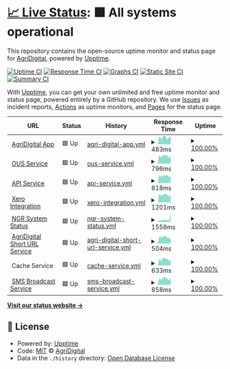 # [📈 Live Status](https://fullprofile.github.io/agridigital-status-monitor): <!--live status--> **🟩 All systems operational**

This repository contains the open-source uptime monitor and status page for [AgriDigital](https://app.agridigital.io), powered by [Upptime](https://github.com/upptime/upptime).

[![Uptime CI](https://github.com/fullprofile/agridigital-status-monitor/workflows/Uptime%20CI/badge.svg)](https://github.com/fullprofile/agridigital-status-monitor/actions?query=workflow%3A%22Uptime+CI%22)
[![Response Time CI](https://github.com/fullprofile/agridigital-status-monitor/workflows/Response%20Time%20CI/badge.svg)](https://github.com/fullprofile/agridigital-status-monitor/actions?query=workflow%3A%22Response+Time+CI%22)
[![Graphs CI](https://github.com/fullprofile/agridigital-status-monitor/workflows/Graphs%20CI/badge.svg)](https://github.com/fullprofile/agridigital-status-monitor/actions?query=workflow%3A%22Graphs+CI%22)
[![Static Site CI](https://github.com/fullprofile/agridigital-status-monitor/workflows/Static%20Site%20CI/badge.svg)](https://github.com/fullprofile/agridigital-status-monitor/actions?query=workflow%3A%22Static+Site+CI%22)
[![Summary CI](https://github.com/fullprofile/agridigital-status-monitor/workflows/Summary%20CI/badge.svg)](https://github.com/fullprofile/agridigital-status-monitor/actions?query=workflow%3A%22Summary+CI%22)

With [Upptime](https://upptime.js.org), you can get your own unlimited and free uptime monitor and status page, powered entirely by a GitHub repository. We use [Issues](https://github.com/fullprofile/agridigital-status-monitor/issues) as incident reports, [Actions](https://github.com/fullprofile/agridigital-status-monitor/actions) as uptime monitors, and [Pages](https://fullprofile.github.io/agridigital-status-monitor) for the status page.

<!--start: status pages-->
<!-- This summary is generated by Upptime (https://github.com/upptime/upptime) -->
<!-- Do not edit this manually, your changes will be overwritten -->
<!-- prettier-ignore -->
| URL | Status | History | Response Time | Uptime |
| --- | ------ | ------- | ------------- | ------ |
| <img alt="" src="https://icons.duckduckgo.com/ip3/app.agridigital.io.ico" height="13"> [AgriDigital App](https://app.agridigital.io/) | 🟩 Up | [agri-digital-app.yml](https://github.com/fullprofile/agridigital-status-monitor/commits/HEAD/history/agri-digital-app.yml) | <details><summary><img alt="Response time graph" src="./graphs/agri-digital-app/response-time-week.png" height="20"> 483ms</summary><br><a href="https://status.agridigital.io/history/agri-digital-app"><img alt="Response time 578" src="https://img.shields.io/endpoint?url=https%3A%2F%2Fraw.githubusercontent.com%2Ffullprofile%2Fagridigital-status-monitor%2FHEAD%2Fapi%2Fagri-digital-app%2Fresponse-time.json"></a><br><a href="https://status.agridigital.io/history/agri-digital-app"><img alt="24-hour response time 573" src="https://img.shields.io/endpoint?url=https%3A%2F%2Fraw.githubusercontent.com%2Ffullprofile%2Fagridigital-status-monitor%2FHEAD%2Fapi%2Fagri-digital-app%2Fresponse-time-day.json"></a><br><a href="https://status.agridigital.io/history/agri-digital-app"><img alt="7-day response time 483" src="https://img.shields.io/endpoint?url=https%3A%2F%2Fraw.githubusercontent.com%2Ffullprofile%2Fagridigital-status-monitor%2FHEAD%2Fapi%2Fagri-digital-app%2Fresponse-time-week.json"></a><br><a href="https://status.agridigital.io/history/agri-digital-app"><img alt="30-day response time 538" src="https://img.shields.io/endpoint?url=https%3A%2F%2Fraw.githubusercontent.com%2Ffullprofile%2Fagridigital-status-monitor%2FHEAD%2Fapi%2Fagri-digital-app%2Fresponse-time-month.json"></a><br><a href="https://status.agridigital.io/history/agri-digital-app"><img alt="1-year response time 579" src="https://img.shields.io/endpoint?url=https%3A%2F%2Fraw.githubusercontent.com%2Ffullprofile%2Fagridigital-status-monitor%2FHEAD%2Fapi%2Fagri-digital-app%2Fresponse-time-year.json"></a></details> | <details><summary><a href="https://status.agridigital.io/history/agri-digital-app">100.00%</a></summary><a href="https://status.agridigital.io/history/agri-digital-app"><img alt="All-time uptime 98.79%" src="https://img.shields.io/endpoint?url=https%3A%2F%2Fraw.githubusercontent.com%2Ffullprofile%2Fagridigital-status-monitor%2FHEAD%2Fapi%2Fagri-digital-app%2Fuptime.json"></a><br><a href="https://status.agridigital.io/history/agri-digital-app"><img alt="24-hour uptime 100.00%" src="https://img.shields.io/endpoint?url=https%3A%2F%2Fraw.githubusercontent.com%2Ffullprofile%2Fagridigital-status-monitor%2FHEAD%2Fapi%2Fagri-digital-app%2Fuptime-day.json"></a><br><a href="https://status.agridigital.io/history/agri-digital-app"><img alt="7-day uptime 100.00%" src="https://img.shields.io/endpoint?url=https%3A%2F%2Fraw.githubusercontent.com%2Ffullprofile%2Fagridigital-status-monitor%2FHEAD%2Fapi%2Fagri-digital-app%2Fuptime-week.json"></a><br><a href="https://status.agridigital.io/history/agri-digital-app"><img alt="30-day uptime 100.00%" src="https://img.shields.io/endpoint?url=https%3A%2F%2Fraw.githubusercontent.com%2Ffullprofile%2Fagridigital-status-monitor%2FHEAD%2Fapi%2Fagri-digital-app%2Fuptime-month.json"></a><br><a href="https://status.agridigital.io/history/agri-digital-app"><img alt="1-year uptime 98.40%" src="https://img.shields.io/endpoint?url=https%3A%2F%2Fraw.githubusercontent.com%2Ffullprofile%2Fagridigital-status-monitor%2FHEAD%2Fapi%2Fagri-digital-app%2Fuptime-year.json"></a></details>
| <img alt="" src="https://icons.duckduckgo.com/ip3/ous.agridigital.io.ico" height="13"> [OUS Service](https://ous.agridigital.io/api/_organisations/heartbeat) | 🟩 Up | [ous-service.yml](https://github.com/fullprofile/agridigital-status-monitor/commits/HEAD/history/ous-service.yml) | <details><summary><img alt="Response time graph" src="./graphs/ous-service/response-time-week.png" height="20"> 796ms</summary><br><a href="https://status.agridigital.io/history/ous-service"><img alt="Response time 842" src="https://img.shields.io/endpoint?url=https%3A%2F%2Fraw.githubusercontent.com%2Ffullprofile%2Fagridigital-status-monitor%2FHEAD%2Fapi%2Fous-service%2Fresponse-time.json"></a><br><a href="https://status.agridigital.io/history/ous-service"><img alt="24-hour response time 845" src="https://img.shields.io/endpoint?url=https%3A%2F%2Fraw.githubusercontent.com%2Ffullprofile%2Fagridigital-status-monitor%2FHEAD%2Fapi%2Fous-service%2Fresponse-time-day.json"></a><br><a href="https://status.agridigital.io/history/ous-service"><img alt="7-day response time 796" src="https://img.shields.io/endpoint?url=https%3A%2F%2Fraw.githubusercontent.com%2Ffullprofile%2Fagridigital-status-monitor%2FHEAD%2Fapi%2Fous-service%2Fresponse-time-week.json"></a><br><a href="https://status.agridigital.io/history/ous-service"><img alt="30-day response time 824" src="https://img.shields.io/endpoint?url=https%3A%2F%2Fraw.githubusercontent.com%2Ffullprofile%2Fagridigital-status-monitor%2FHEAD%2Fapi%2Fous-service%2Fresponse-time-month.json"></a><br><a href="https://status.agridigital.io/history/ous-service"><img alt="1-year response time 831" src="https://img.shields.io/endpoint?url=https%3A%2F%2Fraw.githubusercontent.com%2Ffullprofile%2Fagridigital-status-monitor%2FHEAD%2Fapi%2Fous-service%2Fresponse-time-year.json"></a></details> | <details><summary><a href="https://status.agridigital.io/history/ous-service">100.00%</a></summary><a href="https://status.agridigital.io/history/ous-service"><img alt="All-time uptime 99.96%" src="https://img.shields.io/endpoint?url=https%3A%2F%2Fraw.githubusercontent.com%2Ffullprofile%2Fagridigital-status-monitor%2FHEAD%2Fapi%2Fous-service%2Fuptime.json"></a><br><a href="https://status.agridigital.io/history/ous-service"><img alt="24-hour uptime 100.00%" src="https://img.shields.io/endpoint?url=https%3A%2F%2Fraw.githubusercontent.com%2Ffullprofile%2Fagridigital-status-monitor%2FHEAD%2Fapi%2Fous-service%2Fuptime-day.json"></a><br><a href="https://status.agridigital.io/history/ous-service"><img alt="7-day uptime 100.00%" src="https://img.shields.io/endpoint?url=https%3A%2F%2Fraw.githubusercontent.com%2Ffullprofile%2Fagridigital-status-monitor%2FHEAD%2Fapi%2Fous-service%2Fuptime-week.json"></a><br><a href="https://status.agridigital.io/history/ous-service"><img alt="30-day uptime 100.00%" src="https://img.shields.io/endpoint?url=https%3A%2F%2Fraw.githubusercontent.com%2Ffullprofile%2Fagridigital-status-monitor%2FHEAD%2Fapi%2Fous-service%2Fuptime-month.json"></a><br><a href="https://status.agridigital.io/history/ous-service"><img alt="1-year uptime 99.95%" src="https://img.shields.io/endpoint?url=https%3A%2F%2Fraw.githubusercontent.com%2Ffullprofile%2Fagridigital-status-monitor%2FHEAD%2Fapi%2Fous-service%2Fuptime-year.json"></a></details>
| <img alt="" src="https://icons.duckduckgo.com/ip3/api.agridigital.io.ico" height="13"> [API Service](https://api.agridigital.io/api/v1/values/TestDbQuery) | 🟩 Up | [api-service.yml](https://github.com/fullprofile/agridigital-status-monitor/commits/HEAD/history/api-service.yml) | <details><summary><img alt="Response time graph" src="./graphs/api-service/response-time-week.png" height="20"> 818ms</summary><br><a href="https://status.agridigital.io/history/api-service"><img alt="Response time 838" src="https://img.shields.io/endpoint?url=https%3A%2F%2Fraw.githubusercontent.com%2Ffullprofile%2Fagridigital-status-monitor%2FHEAD%2Fapi%2Fapi-service%2Fresponse-time.json"></a><br><a href="https://status.agridigital.io/history/api-service"><img alt="24-hour response time 858" src="https://img.shields.io/endpoint?url=https%3A%2F%2Fraw.githubusercontent.com%2Ffullprofile%2Fagridigital-status-monitor%2FHEAD%2Fapi%2Fapi-service%2Fresponse-time-day.json"></a><br><a href="https://status.agridigital.io/history/api-service"><img alt="7-day response time 818" src="https://img.shields.io/endpoint?url=https%3A%2F%2Fraw.githubusercontent.com%2Ffullprofile%2Fagridigital-status-monitor%2FHEAD%2Fapi%2Fapi-service%2Fresponse-time-week.json"></a><br><a href="https://status.agridigital.io/history/api-service"><img alt="30-day response time 798" src="https://img.shields.io/endpoint?url=https%3A%2F%2Fraw.githubusercontent.com%2Ffullprofile%2Fagridigital-status-monitor%2FHEAD%2Fapi%2Fapi-service%2Fresponse-time-month.json"></a><br><a href="https://status.agridigital.io/history/api-service"><img alt="1-year response time 831" src="https://img.shields.io/endpoint?url=https%3A%2F%2Fraw.githubusercontent.com%2Ffullprofile%2Fagridigital-status-monitor%2FHEAD%2Fapi%2Fapi-service%2Fresponse-time-year.json"></a></details> | <details><summary><a href="https://status.agridigital.io/history/api-service">100.00%</a></summary><a href="https://status.agridigital.io/history/api-service"><img alt="All-time uptime 94.33%" src="https://img.shields.io/endpoint?url=https%3A%2F%2Fraw.githubusercontent.com%2Ffullprofile%2Fagridigital-status-monitor%2FHEAD%2Fapi%2Fapi-service%2Fuptime.json"></a><br><a href="https://status.agridigital.io/history/api-service"><img alt="24-hour uptime 100.00%" src="https://img.shields.io/endpoint?url=https%3A%2F%2Fraw.githubusercontent.com%2Ffullprofile%2Fagridigital-status-monitor%2FHEAD%2Fapi%2Fapi-service%2Fuptime-day.json"></a><br><a href="https://status.agridigital.io/history/api-service"><img alt="7-day uptime 100.00%" src="https://img.shields.io/endpoint?url=https%3A%2F%2Fraw.githubusercontent.com%2Ffullprofile%2Fagridigital-status-monitor%2FHEAD%2Fapi%2Fapi-service%2Fuptime-week.json"></a><br><a href="https://status.agridigital.io/history/api-service"><img alt="30-day uptime 100.00%" src="https://img.shields.io/endpoint?url=https%3A%2F%2Fraw.githubusercontent.com%2Ffullprofile%2Fagridigital-status-monitor%2FHEAD%2Fapi%2Fapi-service%2Fuptime-month.json"></a><br><a href="https://status.agridigital.io/history/api-service"><img alt="1-year uptime 92.50%" src="https://img.shields.io/endpoint?url=https%3A%2F%2Fraw.githubusercontent.com%2Ffullprofile%2Fagridigital-status-monitor%2FHEAD%2Fapi%2Fapi-service%2Fuptime-year.json"></a></details>
| <img alt="" src="https://icons.duckduckgo.com/ip3/xero.agridigital.io.ico" height="13"> [Xero Integration](https://xero.agridigital.io/health) | 🟩 Up | [xero-integration.yml](https://github.com/fullprofile/agridigital-status-monitor/commits/HEAD/history/xero-integration.yml) | <details><summary><img alt="Response time graph" src="./graphs/xero-integration/response-time-week.png" height="20"> 1201ms</summary><br><a href="https://status.agridigital.io/history/xero-integration"><img alt="Response time 1331" src="https://img.shields.io/endpoint?url=https%3A%2F%2Fraw.githubusercontent.com%2Ffullprofile%2Fagridigital-status-monitor%2FHEAD%2Fapi%2Fxero-integration%2Fresponse-time.json"></a><br><a href="https://status.agridigital.io/history/xero-integration"><img alt="24-hour response time 1278" src="https://img.shields.io/endpoint?url=https%3A%2F%2Fraw.githubusercontent.com%2Ffullprofile%2Fagridigital-status-monitor%2FHEAD%2Fapi%2Fxero-integration%2Fresponse-time-day.json"></a><br><a href="https://status.agridigital.io/history/xero-integration"><img alt="7-day response time 1201" src="https://img.shields.io/endpoint?url=https%3A%2F%2Fraw.githubusercontent.com%2Ffullprofile%2Fagridigital-status-monitor%2FHEAD%2Fapi%2Fxero-integration%2Fresponse-time-week.json"></a><br><a href="https://status.agridigital.io/history/xero-integration"><img alt="30-day response time 1140" src="https://img.shields.io/endpoint?url=https%3A%2F%2Fraw.githubusercontent.com%2Ffullprofile%2Fagridigital-status-monitor%2FHEAD%2Fapi%2Fxero-integration%2Fresponse-time-month.json"></a><br><a href="https://status.agridigital.io/history/xero-integration"><img alt="1-year response time 1284" src="https://img.shields.io/endpoint?url=https%3A%2F%2Fraw.githubusercontent.com%2Ffullprofile%2Fagridigital-status-monitor%2FHEAD%2Fapi%2Fxero-integration%2Fresponse-time-year.json"></a></details> | <details><summary><a href="https://status.agridigital.io/history/xero-integration">100.00%</a></summary><a href="https://status.agridigital.io/history/xero-integration"><img alt="All-time uptime 99.98%" src="https://img.shields.io/endpoint?url=https%3A%2F%2Fraw.githubusercontent.com%2Ffullprofile%2Fagridigital-status-monitor%2FHEAD%2Fapi%2Fxero-integration%2Fuptime.json"></a><br><a href="https://status.agridigital.io/history/xero-integration"><img alt="24-hour uptime 100.00%" src="https://img.shields.io/endpoint?url=https%3A%2F%2Fraw.githubusercontent.com%2Ffullprofile%2Fagridigital-status-monitor%2FHEAD%2Fapi%2Fxero-integration%2Fuptime-day.json"></a><br><a href="https://status.agridigital.io/history/xero-integration"><img alt="7-day uptime 100.00%" src="https://img.shields.io/endpoint?url=https%3A%2F%2Fraw.githubusercontent.com%2Ffullprofile%2Fagridigital-status-monitor%2FHEAD%2Fapi%2Fxero-integration%2Fuptime-week.json"></a><br><a href="https://status.agridigital.io/history/xero-integration"><img alt="30-day uptime 100.00%" src="https://img.shields.io/endpoint?url=https%3A%2F%2Fraw.githubusercontent.com%2Ffullprofile%2Fagridigital-status-monitor%2FHEAD%2Fapi%2Fxero-integration%2Fuptime-month.json"></a><br><a href="https://status.agridigital.io/history/xero-integration"><img alt="1-year uptime 99.97%" src="https://img.shields.io/endpoint?url=https%3A%2F%2Fraw.githubusercontent.com%2Ffullprofile%2Fagridigital-status-monitor%2FHEAD%2Fapi%2Fxero-integration%2Fuptime-year.json"></a></details>
| <img alt="" src="https://icons.duckduckgo.com/ip3/my.ngr.com.au.ico" height="13"> [NGR System Status](https://my.ngr.com.au/api/v2/web_service/service_test) | 🟩 Up | [ngr-system-status.yml](https://github.com/fullprofile/agridigital-status-monitor/commits/HEAD/history/ngr-system-status.yml) | <details><summary><img alt="Response time graph" src="./graphs/ngr-system-status/response-time-week.png" height="20"> 1558ms</summary><br><a href="https://status.agridigital.io/history/ngr-system-status"><img alt="Response time 1497" src="https://img.shields.io/endpoint?url=https%3A%2F%2Fraw.githubusercontent.com%2Ffullprofile%2Fagridigital-status-monitor%2FHEAD%2Fapi%2Fngr-system-status%2Fresponse-time.json"></a><br><a href="https://status.agridigital.io/history/ngr-system-status"><img alt="24-hour response time 4736" src="https://img.shields.io/endpoint?url=https%3A%2F%2Fraw.githubusercontent.com%2Ffullprofile%2Fagridigital-status-monitor%2FHEAD%2Fapi%2Fngr-system-status%2Fresponse-time-day.json"></a><br><a href="https://status.agridigital.io/history/ngr-system-status"><img alt="7-day response time 1558" src="https://img.shields.io/endpoint?url=https%3A%2F%2Fraw.githubusercontent.com%2Ffullprofile%2Fagridigital-status-monitor%2FHEAD%2Fapi%2Fngr-system-status%2Fresponse-time-week.json"></a><br><a href="https://status.agridigital.io/history/ngr-system-status"><img alt="30-day response time 2397" src="https://img.shields.io/endpoint?url=https%3A%2F%2Fraw.githubusercontent.com%2Ffullprofile%2Fagridigital-status-monitor%2FHEAD%2Fapi%2Fngr-system-status%2Fresponse-time-month.json"></a><br><a href="https://status.agridigital.io/history/ngr-system-status"><img alt="1-year response time 1497" src="https://img.shields.io/endpoint?url=https%3A%2F%2Fraw.githubusercontent.com%2Ffullprofile%2Fagridigital-status-monitor%2FHEAD%2Fapi%2Fngr-system-status%2Fresponse-time-year.json"></a></details> | <details><summary><a href="https://status.agridigital.io/history/ngr-system-status">100.00%</a></summary><a href="https://status.agridigital.io/history/ngr-system-status"><img alt="All-time uptime 99.65%" src="https://img.shields.io/endpoint?url=https%3A%2F%2Fraw.githubusercontent.com%2Ffullprofile%2Fagridigital-status-monitor%2FHEAD%2Fapi%2Fngr-system-status%2Fuptime.json"></a><br><a href="https://status.agridigital.io/history/ngr-system-status"><img alt="24-hour uptime 100.00%" src="https://img.shields.io/endpoint?url=https%3A%2F%2Fraw.githubusercontent.com%2Ffullprofile%2Fagridigital-status-monitor%2FHEAD%2Fapi%2Fngr-system-status%2Fuptime-day.json"></a><br><a href="https://status.agridigital.io/history/ngr-system-status"><img alt="7-day uptime 100.00%" src="https://img.shields.io/endpoint?url=https%3A%2F%2Fraw.githubusercontent.com%2Ffullprofile%2Fagridigital-status-monitor%2FHEAD%2Fapi%2Fngr-system-status%2Fuptime-week.json"></a><br><a href="https://status.agridigital.io/history/ngr-system-status"><img alt="30-day uptime 99.91%" src="https://img.shields.io/endpoint?url=https%3A%2F%2Fraw.githubusercontent.com%2Ffullprofile%2Fagridigital-status-monitor%2FHEAD%2Fapi%2Fngr-system-status%2Fuptime-month.json"></a><br><a href="https://status.agridigital.io/history/ngr-system-status"><img alt="1-year uptime 99.65%" src="https://img.shields.io/endpoint?url=https%3A%2F%2Fraw.githubusercontent.com%2Ffullprofile%2Fagridigital-status-monitor%2FHEAD%2Fapi%2Fngr-system-status%2Fuptime-year.json"></a></details>
| <img alt="" src="https://icons.duckduckgo.com/ip3/null.ico" height="13"> [AgriDigital Short URL Service](agri.digital) | 🟩 Up | [agri-digital-short-url-service.yml](https://github.com/fullprofile/agridigital-status-monitor/commits/HEAD/history/agri-digital-short-url-service.yml) | <details><summary><img alt="Response time graph" src="./graphs/agri-digital-short-url-service/response-time-week.png" height="20"> 504ms</summary><br><a href="https://status.agridigital.io/history/agri-digital-short-url-service"><img alt="Response time 593" src="https://img.shields.io/endpoint?url=https%3A%2F%2Fraw.githubusercontent.com%2Ffullprofile%2Fagridigital-status-monitor%2FHEAD%2Fapi%2Fagri-digital-short-url-service%2Fresponse-time.json"></a><br><a href="https://status.agridigital.io/history/agri-digital-short-url-service"><img alt="24-hour response time 361" src="https://img.shields.io/endpoint?url=https%3A%2F%2Fraw.githubusercontent.com%2Ffullprofile%2Fagridigital-status-monitor%2FHEAD%2Fapi%2Fagri-digital-short-url-service%2Fresponse-time-day.json"></a><br><a href="https://status.agridigital.io/history/agri-digital-short-url-service"><img alt="7-day response time 504" src="https://img.shields.io/endpoint?url=https%3A%2F%2Fraw.githubusercontent.com%2Ffullprofile%2Fagridigital-status-monitor%2FHEAD%2Fapi%2Fagri-digital-short-url-service%2Fresponse-time-week.json"></a><br><a href="https://status.agridigital.io/history/agri-digital-short-url-service"><img alt="30-day response time 574" src="https://img.shields.io/endpoint?url=https%3A%2F%2Fraw.githubusercontent.com%2Ffullprofile%2Fagridigital-status-monitor%2FHEAD%2Fapi%2Fagri-digital-short-url-service%2Fresponse-time-month.json"></a><br><a href="https://status.agridigital.io/history/agri-digital-short-url-service"><img alt="1-year response time 602" src="https://img.shields.io/endpoint?url=https%3A%2F%2Fraw.githubusercontent.com%2Ffullprofile%2Fagridigital-status-monitor%2FHEAD%2Fapi%2Fagri-digital-short-url-service%2Fresponse-time-year.json"></a></details> | <details><summary><a href="https://status.agridigital.io/history/agri-digital-short-url-service">100.00%</a></summary><a href="https://status.agridigital.io/history/agri-digital-short-url-service"><img alt="All-time uptime 100.00%" src="https://img.shields.io/endpoint?url=https%3A%2F%2Fraw.githubusercontent.com%2Ffullprofile%2Fagridigital-status-monitor%2FHEAD%2Fapi%2Fagri-digital-short-url-service%2Fuptime.json"></a><br><a href="https://status.agridigital.io/history/agri-digital-short-url-service"><img alt="24-hour uptime 100.00%" src="https://img.shields.io/endpoint?url=https%3A%2F%2Fraw.githubusercontent.com%2Ffullprofile%2Fagridigital-status-monitor%2FHEAD%2Fapi%2Fagri-digital-short-url-service%2Fuptime-day.json"></a><br><a href="https://status.agridigital.io/history/agri-digital-short-url-service"><img alt="7-day uptime 100.00%" src="https://img.shields.io/endpoint?url=https%3A%2F%2Fraw.githubusercontent.com%2Ffullprofile%2Fagridigital-status-monitor%2FHEAD%2Fapi%2Fagri-digital-short-url-service%2Fuptime-week.json"></a><br><a href="https://status.agridigital.io/history/agri-digital-short-url-service"><img alt="30-day uptime 100.00%" src="https://img.shields.io/endpoint?url=https%3A%2F%2Fraw.githubusercontent.com%2Ffullprofile%2Fagridigital-status-monitor%2FHEAD%2Fapi%2Fagri-digital-short-url-service%2Fuptime-month.json"></a><br><a href="https://status.agridigital.io/history/agri-digital-short-url-service"><img alt="1-year uptime 100.00%" src="https://img.shields.io/endpoint?url=https%3A%2F%2Fraw.githubusercontent.com%2Ffullprofile%2Fagridigital-status-monitor%2FHEAD%2Fapi%2Fagri-digital-short-url-service%2Fuptime-year.json"></a></details>
| <img alt="" src="https://icons.duckduckgo.com/ip3/null.ico" height="13"> Cache Service | 🟩 Up | [cache-service.yml](https://github.com/fullprofile/agridigital-status-monitor/commits/HEAD/history/cache-service.yml) | <details><summary><img alt="Response time graph" src="./graphs/cache-service/response-time-week.png" height="20"> 633ms</summary><br><a href="https://status.agridigital.io/history/cache-service"><img alt="Response time 787" src="https://img.shields.io/endpoint?url=https%3A%2F%2Fraw.githubusercontent.com%2Ffullprofile%2Fagridigital-status-monitor%2FHEAD%2Fapi%2Fcache-service%2Fresponse-time.json"></a><br><a href="https://status.agridigital.io/history/cache-service"><img alt="24-hour response time 659" src="https://img.shields.io/endpoint?url=https%3A%2F%2Fraw.githubusercontent.com%2Ffullprofile%2Fagridigital-status-monitor%2FHEAD%2Fapi%2Fcache-service%2Fresponse-time-day.json"></a><br><a href="https://status.agridigital.io/history/cache-service"><img alt="7-day response time 633" src="https://img.shields.io/endpoint?url=https%3A%2F%2Fraw.githubusercontent.com%2Ffullprofile%2Fagridigital-status-monitor%2FHEAD%2Fapi%2Fcache-service%2Fresponse-time-week.json"></a><br><a href="https://status.agridigital.io/history/cache-service"><img alt="30-day response time 611" src="https://img.shields.io/endpoint?url=https%3A%2F%2Fraw.githubusercontent.com%2Ffullprofile%2Fagridigital-status-monitor%2FHEAD%2Fapi%2Fcache-service%2Fresponse-time-month.json"></a><br><a href="https://status.agridigital.io/history/cache-service"><img alt="1-year response time 773" src="https://img.shields.io/endpoint?url=https%3A%2F%2Fraw.githubusercontent.com%2Ffullprofile%2Fagridigital-status-monitor%2FHEAD%2Fapi%2Fcache-service%2Fresponse-time-year.json"></a></details> | <details><summary><a href="https://status.agridigital.io/history/cache-service">100.00%</a></summary><a href="https://status.agridigital.io/history/cache-service"><img alt="All-time uptime 100.00%" src="https://img.shields.io/endpoint?url=https%3A%2F%2Fraw.githubusercontent.com%2Ffullprofile%2Fagridigital-status-monitor%2FHEAD%2Fapi%2Fcache-service%2Fuptime.json"></a><br><a href="https://status.agridigital.io/history/cache-service"><img alt="24-hour uptime 100.00%" src="https://img.shields.io/endpoint?url=https%3A%2F%2Fraw.githubusercontent.com%2Ffullprofile%2Fagridigital-status-monitor%2FHEAD%2Fapi%2Fcache-service%2Fuptime-day.json"></a><br><a href="https://status.agridigital.io/history/cache-service"><img alt="7-day uptime 100.00%" src="https://img.shields.io/endpoint?url=https%3A%2F%2Fraw.githubusercontent.com%2Ffullprofile%2Fagridigital-status-monitor%2FHEAD%2Fapi%2Fcache-service%2Fuptime-week.json"></a><br><a href="https://status.agridigital.io/history/cache-service"><img alt="30-day uptime 100.00%" src="https://img.shields.io/endpoint?url=https%3A%2F%2Fraw.githubusercontent.com%2Ffullprofile%2Fagridigital-status-monitor%2FHEAD%2Fapi%2Fcache-service%2Fuptime-month.json"></a><br><a href="https://status.agridigital.io/history/cache-service"><img alt="1-year uptime 100.00%" src="https://img.shields.io/endpoint?url=https%3A%2F%2Fraw.githubusercontent.com%2Ffullprofile%2Fagridigital-status-monitor%2FHEAD%2Fapi%2Fcache-service%2Fuptime-year.json"></a></details>
| <img alt="" src="https://icons.duckduckgo.com/ip3/api.smsbroadcast.com.au.ico" height="13"> [SMS Broadcast Service](https://api.smsbroadcast.com.au/api-adv.php) | 🟩 Up | [sms-broadcast-service.yml](https://github.com/fullprofile/agridigital-status-monitor/commits/HEAD/history/sms-broadcast-service.yml) | <details><summary><img alt="Response time graph" src="./graphs/sms-broadcast-service/response-time-week.png" height="20"> 858ms</summary><br><a href="https://status.agridigital.io/history/sms-broadcast-service"><img alt="Response time 806" src="https://img.shields.io/endpoint?url=https%3A%2F%2Fraw.githubusercontent.com%2Ffullprofile%2Fagridigital-status-monitor%2FHEAD%2Fapi%2Fsms-broadcast-service%2Fresponse-time.json"></a><br><a href="https://status.agridigital.io/history/sms-broadcast-service"><img alt="24-hour response time 973" src="https://img.shields.io/endpoint?url=https%3A%2F%2Fraw.githubusercontent.com%2Ffullprofile%2Fagridigital-status-monitor%2FHEAD%2Fapi%2Fsms-broadcast-service%2Fresponse-time-day.json"></a><br><a href="https://status.agridigital.io/history/sms-broadcast-service"><img alt="7-day response time 858" src="https://img.shields.io/endpoint?url=https%3A%2F%2Fraw.githubusercontent.com%2Ffullprofile%2Fagridigital-status-monitor%2FHEAD%2Fapi%2Fsms-broadcast-service%2Fresponse-time-week.json"></a><br><a href="https://status.agridigital.io/history/sms-broadcast-service"><img alt="30-day response time 828" src="https://img.shields.io/endpoint?url=https%3A%2F%2Fraw.githubusercontent.com%2Ffullprofile%2Fagridigital-status-monitor%2FHEAD%2Fapi%2Fsms-broadcast-service%2Fresponse-time-month.json"></a><br><a href="https://status.agridigital.io/history/sms-broadcast-service"><img alt="1-year response time 806" src="https://img.shields.io/endpoint?url=https%3A%2F%2Fraw.githubusercontent.com%2Ffullprofile%2Fagridigital-status-monitor%2FHEAD%2Fapi%2Fsms-broadcast-service%2Fresponse-time-year.json"></a></details> | <details><summary><a href="https://status.agridigital.io/history/sms-broadcast-service">100.00%</a></summary><a href="https://status.agridigital.io/history/sms-broadcast-service"><img alt="All-time uptime 100.00%" src="https://img.shields.io/endpoint?url=https%3A%2F%2Fraw.githubusercontent.com%2Ffullprofile%2Fagridigital-status-monitor%2FHEAD%2Fapi%2Fsms-broadcast-service%2Fuptime.json"></a><br><a href="https://status.agridigital.io/history/sms-broadcast-service"><img alt="24-hour uptime 100.00%" src="https://img.shields.io/endpoint?url=https%3A%2F%2Fraw.githubusercontent.com%2Ffullprofile%2Fagridigital-status-monitor%2FHEAD%2Fapi%2Fsms-broadcast-service%2Fuptime-day.json"></a><br><a href="https://status.agridigital.io/history/sms-broadcast-service"><img alt="7-day uptime 100.00%" src="https://img.shields.io/endpoint?url=https%3A%2F%2Fraw.githubusercontent.com%2Ffullprofile%2Fagridigital-status-monitor%2FHEAD%2Fapi%2Fsms-broadcast-service%2Fuptime-week.json"></a><br><a href="https://status.agridigital.io/history/sms-broadcast-service"><img alt="30-day uptime 100.00%" src="https://img.shields.io/endpoint?url=https%3A%2F%2Fraw.githubusercontent.com%2Ffullprofile%2Fagridigital-status-monitor%2FHEAD%2Fapi%2Fsms-broadcast-service%2Fuptime-month.json"></a><br><a href="https://status.agridigital.io/history/sms-broadcast-service"><img alt="1-year uptime 100.00%" src="https://img.shields.io/endpoint?url=https%3A%2F%2Fraw.githubusercontent.com%2Ffullprofile%2Fagridigital-status-monitor%2FHEAD%2Fapi%2Fsms-broadcast-service%2Fuptime-year.json"></a></details>

<!--end: status pages-->

[**Visit our status website →**](https://fullprofile.github.io/agridigital-status-monitor)

## 📄 License

- Powered by: [Upptime](https://github.com/upptime/upptime)
- Code: [MIT](./LICENSE) © [AgriDigital](agridigital.io)
- Data in the `./history` directory: [Open Database License](https://opendatacommons.org/licenses/odbl/1-0/)

